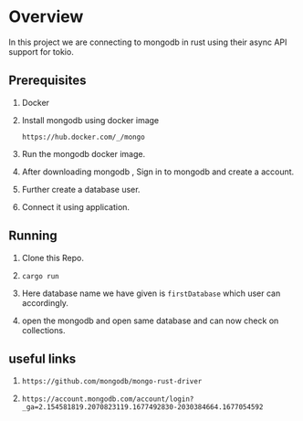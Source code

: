 # Overview
In this project we are connecting to mongodb in  rust using their async API support for tokio.

## Prerequisites

1. Docker

2. Install mongodb using docker image  
     ``` 
    https://hub.docker.com/_/mongo 
    ```
3. Run the mongodb docker image.

4. After downloading mongodb , Sign in to mongodb and create a account.

5. Further create a database user.

6. Connect it using application. 


## Running

1. Clone this Repo.

2. ``` 
   cargo run 
   ```
3. Here database name we have given is `firstDatabase` which user can accordingly. 

4. open the mongodb and open same database and can now check on collections.





## useful links


1. ``` https://github.com/mongodb/mongo-rust-driver ```

2. ``` https://account.mongodb.com/account/login?_ga=2.154581819.2070823119.1677492830-2030384664.1677054592 ``` 


